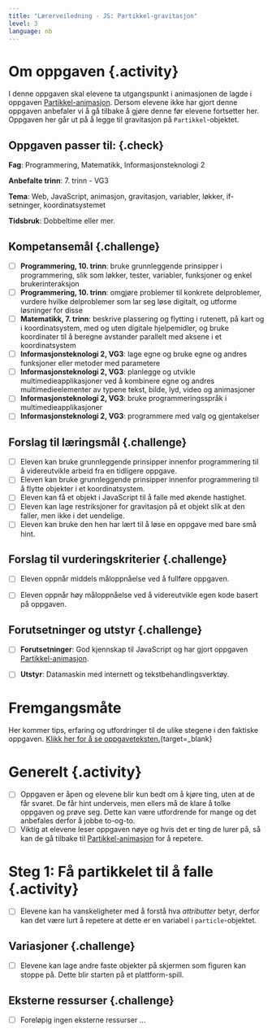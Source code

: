 ```yaml
---
title: "Lærerveiledning - JS: Partikkel-gravitasjon"
level: 3
language: nb
---
```


# Om oppgaven {.activity}
 I denne oppgaven skal elevene ta utgangspunkt i animasjonen de lagde i  oppgaven [Partikkel-animasjon](../partikkel_animasjon/partikkel_animasjon.html). Dersom elevene ikke har gjort denne oppgaven anbefaler vi å gå tilbake å gjøre denne før elevene fortsetter her. Oppgaven her går ut på å legge til gravitasjon på `Partikkel`-objektet.

## Oppgaven passer til: {.check}
 __Fag__: Programmering, Matematikk, Informasjonsteknologi 2

__Anbefalte trinn__: 7. trinn - VG3

__Tema__: Web, JavaScript, animasjon, gravitasjon, variabler, løkker, if-setninger, koordinatsystemet

__Tidsbruk__: Dobbeltime eller mer.


## Kompetansemål {.challenge}

- [ ]  __Programmering, 10. trinn__: bruke grunnleggende prinsipper i programmering, slik som løkker, tester, variabler, funksjoner og enkel brukerinteraksjon
- [ ]  __Programmering, 10. trinn__: omgjøre problemer til konkrete delproblemer, vurdere hvilke delproblemer som lar seg løse digitalt, og utforme løsninger for disse
- [ ] __Matematikk, 7. trinn__: beskrive plassering og flytting i rutenett, på kart og i koordinatsystem, med og uten digitale hjelpemidler, og bruke koordinater til å beregne avstander parallelt med aksene i et koordinatsystem
- [ ] __Informasjonsteknologi 2, VG3__: lage egne og bruke egne og andres funksjoner eller metoder med parametere
- [ ] __Informasjonsteknologi 2, VG3__: planlegge og utvikle multimedieapplikasjoner ved å kombinere egne og andres multimedieelementer av typene tekst, bilde, lyd, video og animasjoner
- [ ] __Informasjonsteknologi 2, VG3__: bruke programmeringsspråk i multimedieapplikasjoner
- [ ] __Informasjonsteknologi 2, VG3__: programmere med valg og gjentakelser

## Forslag til læringsmål {.challenge}

- [ ] Eleven kan bruke grunnleggende prinsipper innenfor programmering til å videreutvikle arbeid fra en tidligere oppgave.
- [ ] Eleven kan bruke grunnleggende prinsipper innenfor programmering til å flytte objekter i et koordinatsystem.
- [ ] Eleven kan få et objekt i JavaScript til å falle med økende hastighet.
- [ ] Eleven kan lage restriksjoner for gravitasjon på et objekt slik at den faller, men ikke i det uendelige.
- [ ] Eleven kan bruke den hen har lært til å løse en oppgave med bare små hint.

## Forslag til vurderingskriterier {.challenge}

- [ ] Eleven oppnår middels måloppnåelse ved å fullføre oppgaven.
- [ ] Eleven oppnår høy måloppnåelse ved å videreutvikle egen kode basert på oppgaven.


## Forutsetninger og utstyr {.challenge}
- [ ]  __Forutsetninger__: God kjennskap til JavaScript og har gjort oppgaven [Partikkel-animasjon](../partikkel_animasjon/partikkel_animasjon.html).

- [ ]  __Utstyr__: Datamaskin med internett og tekstbehandlingsverktøy.


# Fremgangsmåte
Her kommer tips, erfaring og utfordringer til de ulike stegene i den faktiske oppgaven. [Klikk her for å se oppgaveteksten.](../partikkel_gravitasjon/partikkel_gravitasjon.html){target=_blank}

# Generelt {.activity}
- [ ]  Oppgaven er åpen og elevene blir kun bedt om å kjøre ting, uten at de får svaret. De får hint underveis, men ellers må de klare å tolke oppgaven og prøve seg. Dette kan være utfordrende for mange og det anbefales derfor å jobbe to-og-to.
- [ ] Viktig at elevene leser oppgaven nøye og hvis det er ting de lurer på, så kan de gå tilbake til [Partikkel-animasjon](../partikkel_animasjon/partikkel_animasjon.html) for å repetere.

# Steg 1: Få partikkelet til å falle {.activity}
- [ ]  Elevene kan ha vanskeligheter med å forstå hva _attributter_ betyr, derfor kan det være lurt å repetere at dette er en variabel i `particle`-objektet.

## Variasjoner {.challenge}
- [ ]  Elevene kan lage andre faste objekter på skjermen som figuren kan stoppe på. Dette blir starten på et plattform-spill.


## Eksterne ressurser {.challenge}
- [ ] Foreløpig ingen eksterne ressurser ...
